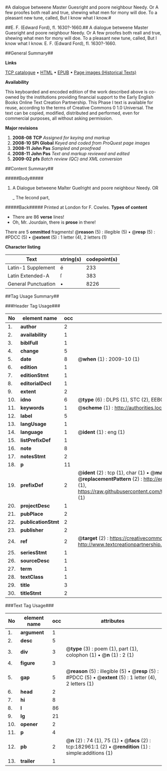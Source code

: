 #A dialogue betweene Master Guesright and poore neighbour Needy. Or A few proofes both reall and true, shewing what men for mony will doe. To a pleasant new tune, called, But I know what I know.#

##E. F. (Edward Ford), fl. 1630?-1660.##
A dialogue betweene Master Guesright and poore neighbour Needy. Or A few proofes both reall and true, shewing what men for mony will doe. To a pleasant new tune, called, But I know what I know.
E. F. (Edward Ford), fl. 1630?-1660.

##General Summary##

**Links**

[TCP catalogue](http://www.ota.ox.ac.uk/tcp/)  • 
[HTML](http://tei.it.ox.ac.uk/tcp/Texts-HTML/free/B00/B00046.html)  • 
[EPUB](http://tei.it.ox.ac.uk/tcp/Texts-EPUB/free/B00/B00046.epub) • 
[Page images (Historical Texts)](https://data.historicaltexts.jisc.ac.uk/view?pubId=eebo-99884200e&pageId=eebo-99884200e-182961-1)

**Availability**

This keyboarded and encoded edition of the
	       work described above is co-owned by the institutions
	       providing financial support to the Early English Books
	       Online Text Creation Partnership. This Phase I text is
	       available for reuse, according to the terms of Creative
	       Commons 0 1.0 Universal. The text can be copied,
	       modified, distributed and performed, even for
	       commercial purposes, all without asking permission.

**Major revisions**

1. __2008-08__ __TCP__ *Assigned for keying and markup*
1. __2008-10__ __SPi Global__ *Keyed and coded from ProQuest page images*
1. __2008-11__ __John Pas__ *Sampled and proofread*
1. __2008-11__ __John Pas__ *Text and markup reviewed and edited*
1. __2009-02__ __pfs__ *Batch review (QC) and XML conversion*

##Content Summary##

#####Body#####

1. A Dialogue betweene Maſter Gueſright and poore neighbour Needy. OR

    _ The ſecond part,

#####Back#####
Printed at London for F. Cowles.
**Types of content**

  * There are 86 **verse** lines!
  * Oh, Mr. Jourdain, there is **prose** in there!

There are 5 **ommitted** fragments! 
 @__reason__ (5) : illegible (5)  •  @__resp__ (5) : #PDCC (5)  •  @__extent__ (5) : 1 letter (4), 2 letters (1)

**Character listing**


|Text|string(s)|codepoint(s)|
|---|---|---|
|Latin-1 Supplement|é|233|
|Latin Extended-A|ſ|383|
|General Punctuation|•|8226|

##Tag Usage Summary##

###Header Tag Usage###

|No|element name|occ|attributes|
|---|---|---|---|
|1.|__author__|2||
|2.|__availability__|1||
|3.|__biblFull__|1||
|4.|__change__|5||
|5.|__date__|8| @__when__ (1) : 2009-10 (1)|
|6.|__edition__|1||
|7.|__editionStmt__|1||
|8.|__editorialDecl__|1||
|9.|__extent__|2||
|10.|__idno__|6| @__type__ (6) : DLPS (1), STC (2), EEBO-CITATION (1), PROQUEST (1), VID (1)|
|11.|__keywords__|1| @__scheme__ (1) : http://authorities.loc.gov/ (1)|
|12.|__label__|5||
|13.|__langUsage__|1||
|14.|__language__|1| @__ident__ (1) : eng (1)|
|15.|__listPrefixDef__|1||
|16.|__note__|8||
|17.|__notesStmt__|2||
|18.|__p__|11||
|19.|__prefixDef__|2| @__ident__ (2) : tcp (1), char (1)  •  @__matchPattern__ (2) : ([0-9\-]+):([0-9IVX]+) (1), (.+) (1)  •  @__replacementPattern__ (2) : http://eebo.chadwyck.com/downloadtiff?vid=$1&page=$2 (1), https://raw.githubusercontent.com/textcreationpartnership/Texts/master/tcpchars.xml#$1 (1)|
|20.|__projectDesc__|1||
|21.|__pubPlace__|2||
|22.|__publicationStmt__|2||
|23.|__publisher__|2||
|24.|__ref__|2| @__target__ (2) : https://creativecommons.org/publicdomain/zero/1.0/ (1), http://www.textcreationpartnership.org/docs/. (1)|
|25.|__seriesStmt__|1||
|26.|__sourceDesc__|1||
|27.|__term__|1||
|28.|__textClass__|1||
|29.|__title__|3||
|30.|__titleStmt__|2||


###Text Tag Usage###

|No|element name|occ|attributes|
|---|---|---|---|
|1.|__argument__|1||
|2.|__desc__|5||
|3.|__div__|3| @__type__ (3) : poem (1), part (1), colophon (1)  •  @__n__ (1) : 2 (1)|
|4.|__figure__|3||
|5.|__gap__|5| @__reason__ (5) : illegible (5)  •  @__resp__ (5) : #PDCC (5)  •  @__extent__ (5) : 1 letter (4), 2 letters (1)|
|6.|__head__|2||
|7.|__hi__|8||
|8.|__l__|86||
|9.|__lg__|21||
|10.|__opener__|2||
|11.|__p__|4||
|12.|__pb__|2| @__n__ (2) : 74 (1), 75 (1)  •  @__facs__ (2) : tcp:182961:1 (2)  •  @__rendition__ (1) : simple:additions (1)|
|13.|__trailer__|1||
